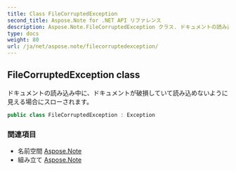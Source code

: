 ```yaml
---
title: Class FileCorruptedException
second_title: Aspose.Note for .NET API リファレンス
description: Aspose.Note.FileCorruptedException クラス. ドキュメントの読み込み中にドキュメントが破損していて読み込めないように見える場合にスローされます
type: docs
weight: 80
url: /ja/net/aspose.note/filecorruptedexception/
---
```

## FileCorruptedException class

ドキュメントの読み込み中に、ドキュメントが破損していて読み込めないように見える場合にスローされます。

```csharp
public class FileCorruptedException : Exception
```

### 関連項目

* 名前空間 [Aspose.Note](../../aspose.note/)
* 組み立て [Aspose.Note](../../)


